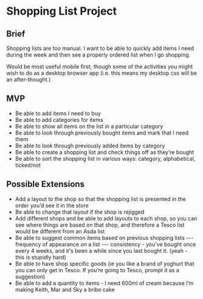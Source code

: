 
# Shopping List Project

## Brief
Shopping lists are too manual. I want to be able to quickly add items I need during the week and then see a properly ordered list when I go shopping.  

Would be most useful mobile first, though some of the activities you might wish to do as a desktop browser app (i.e. this means my desktop css will be an after-thought.)

## MVP
- Be able to add items I need to buy
- Be able to add categories for items
- Be able to show all items on the list in a particular category
- Be able to look through previously bought items and mark that I need them
- Be able to look through previously added items by category
- Be able to create a shopping list and check things off as they’re bought
- Be able to sort the shopping list in various ways: category, alphabetical, ticked/not

## Possible Extensions
- Add a layout to the shop so that the shopping list is presented in the order you’d see it in the store
- Be able to change that layout if the shop is rejigged
- Add different shops and be able to add layouts to each shop, so you can see where things are based on that shop, and therefore a Tesco list would be different from an Asda list
- Be able to suggest common items based on previous shopping lists
--- frequency of appearance on a list
--- consistency - you've bought once every 4 weeks, and it's been a while since you last bought it. (yeah - this is stupidly hard)
- Be able to have shop specific goods (ie you like a brand of yoghurt that you can only get in Tesco. If you’re going to Tesco, prompt it as a suggestion)
- Be able to add a quantity to items - I need 600ml of cream because I’m making Keith, Mar and Sky a bribe cake